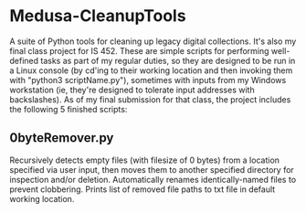 # Medusa-CleanupTools

A suite of Python tools for cleaning up legacy digital collections. It's also my final class project for IS 452. These are simple scripts for performing well-defined tasks as part of my regular duties, so they are designed to be run in a Linux console (by cd'ing to their working location and then invoking them with "python3 scriptName.py"), sometimes with inputs from my Windows workstation (ie, they're designed to tolerate input addresses with backslashes). As of my final submission for that class, the project includes the following 5 finished scripts:

## 0byteRemover.py
Recursively detects empty files (with filesize of 0 bytes) from a location specified via user input, then moves them to another specified directory for inspection and/or deletion. Automatically renames identically-named files to prevent clobbering. Prints list of removed file paths to txt file in default working location.




